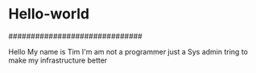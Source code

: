 # Hello-world
##############################

Hello My name is Tim
I'm am not a programmer just a Sys admin tring to make my infrastructure better 
